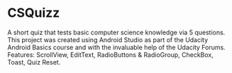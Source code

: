 # CSQuizz
A short quiz that tests basic computer science knowledge via 5 questions.
This project was created using Android Studio as part of the Udacity Android Basics course and with the invaluable help of the Udacity Forums.
Features: ScrollView, EditText, RadioButtons & RadioGroup, CheckBox, Toast, Quiz Reset.
